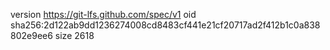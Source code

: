 version https://git-lfs.github.com/spec/v1
oid sha256:2d122ab9dd1236274008cd8483cf441e21cf20717ad2f412b1c0a838802e9ee6
size 2618
